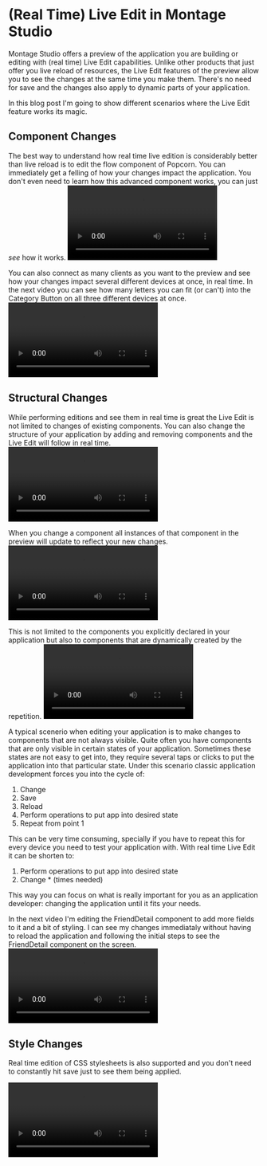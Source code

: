 (Real Time) Live Edit in Montage Studio
===========================

Montage Studio offers a preview of the application you are building or editing with (real time) Live Edit capabilities.
Unlike other products that just offer you live reload of resources, the Live Edit features of the preview allow you to see the changes at the same time you make them.
There's no need for save and the changes also apply to dynamic parts of your application.

In this blog post I'm going to show different scenarios where the Live Edit feature works its magic.

Component Changes
-----------------

The best way to understand how real time live edition is considerably better than live reload is to edit the flow component of Popcorn. You can immediately get a felling of how your changes impact the application. You don't even need to learn how this advanced component works, you can just _see_ how it works.
<video src="popcorn-flow-edit-3.mp4">

You can also connect as many clients as you want to the preview and see how your changes impact several different devices at once, in real time.
In the next video you can see how many letters you can fit (or can't) into the Category Button on all three different devices at once.
<video src="popcorn-multiple-category-3.mp4">

Structural Changes
------------------

While performing editions and see them in real time is great the Live Edit is not limited to changes of existing components.
You can also change the structure of your application by adding and removing components and the Live Edit will follow in real time.
<video src="todo-add-button-label.mp4">

When you change a component all instances of that component in the preview will update to reflect your new changes.
<video src="todo-add-multiple-components.mp4">

This is not limited to the components you explicitly declared in your application but also to components that are dynamically created by the repetition.
<video src="todo-add-component-repetition.mp4">

A typical scenerio when editing your application is to make changes to components that are not always visible. Quite often you have components that are only visible in certain states of your application. Sometimes these states are not easy to get into, they require several taps or clicks to put the application into that particular state.
Under this scenario classic application development forces you into the cycle of:

 1. Change
 2. Save
 3. Reload
 4. Perform operations to put app into desired state
 5. Repeat from point 1

This can be very time consuming, specially if you have to repeat this for every device you need to test your application with.
With real time Live Edit it can be shorten to:

 1. Perform operations to put app into desired state
 2. Change * (times needed)

This way you can focus on what is really important for you as an application developer: changing the application until it fits your needs.

In the next video I'm editing the FriendDetail component to add more fields to it and a bit of styling. I can see my changes immediataly without having to reload the application and following the initial steps to see the FriendDetail component on the screen.
<video src="state-change-component.mp4">

Style Changes
-------------

Real time edition of CSS stylesheets is also supported and you don't need to constantly hit save just to see them being applied.

<video src="todo-update-css.mp4">

The main goal of real time Live Edit is to increase the time the developer spends on making the application the way it wants to.
This is acomplished by reducing all repetitive tasks not strictly related to the developers goal: creating an application.

At Montage Studio we believe that real time feedback is the key to speed up development time as it reduces the change / see change cycle to a single task: change.
